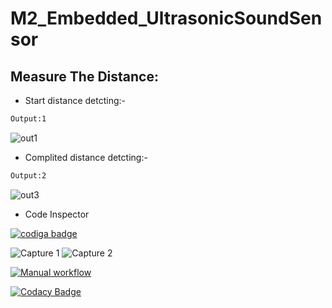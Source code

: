 # M2_Embedded_UltrasonicSoundSensor
## Measure The Distance:

* Start distance detcting:-

```bash
Output:1
```
![out1](https://user-images.githubusercontent.com/94118726/144073307-d3856545-054c-4a28-afbb-3cef3479f6b4.JPG)

* Complited distance detcting:-

```bash
Output:2
```
![out3](https://user-images.githubusercontent.com/94118726/144073364-fbec5d54-7aa8-49b3-8a69-fa51d0d2b5e5.jpg)


* Code Inspector
<a href="https://app.codiga.io/public/user/github/Vaibhavpatil19">
   <img src="https://api.codiga.io/public/badge/user/github/Vaibhavpatil19?style=light" alt="codiga badge" />
</a>

![Capture 1](https://api.codiga.io/project/30185/score/svg)
![Capture 2](https://api.codiga.io/project/30185/status/svg)

[![Manual workflow](https://github.com/Vaibhavpatil19/M2_Embedded_UltrasonicSoundSensor/actions/workflows/manual.yml/badge.svg)](https://github.com/Vaibhavpatil19/M2_Embedded_UltrasonicSoundSensor/actions/workflows/manual.yml)

[![Codacy Badge](https://app.codacy.com/project/badge/Grade/a80cb32ad139489ab9de0217bb06cbce)](https://www.codacy.com/gh/Vaibhavpatil19/M2_Embedded_UltrasonicSoundSensor/dashboard?utm_source=github.com&amp;utm_medium=referral&amp;utm_content=Vaibhavpatil19/M2_Embedded_UltrasonicSoundSensor&amp;utm_campaign=Badge_Grade)
